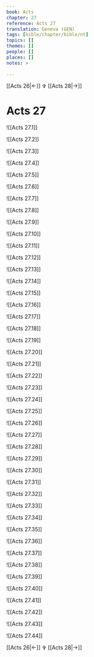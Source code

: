 ```yaml
---
book: Acts
chapter: 27
reference: Acts 27
translation: Geneva (GEN)
tags: [bible/chapter/bible/nt]
topics: []
themes: []
people: []
places: []
notes: >
  
---
```


[[Acts 26|<-]] ✞ [[Acts 28|->]]

# Acts 27

![[Acts 27.1]]

![[Acts 27.2]]

![[Acts 27.3]]

![[Acts 27.4]]

![[Acts 27.5]]

![[Acts 27.6]]

![[Acts 27.7]]

![[Acts 27.8]]

![[Acts 27.9]]

![[Acts 27.10]]

![[Acts 27.11]]

![[Acts 27.12]]

![[Acts 27.13]]

![[Acts 27.14]]

![[Acts 27.15]]

![[Acts 27.16]]

![[Acts 27.17]]

![[Acts 27.18]]

![[Acts 27.19]]

![[Acts 27.20]]

![[Acts 27.21]]

![[Acts 27.22]]

![[Acts 27.23]]

![[Acts 27.24]]

![[Acts 27.25]]

![[Acts 27.26]]

![[Acts 27.27]]

![[Acts 27.28]]

![[Acts 27.29]]

![[Acts 27.30]]

![[Acts 27.31]]

![[Acts 27.32]]

![[Acts 27.33]]

![[Acts 27.34]]

![[Acts 27.35]]

![[Acts 27.36]]

![[Acts 27.37]]

![[Acts 27.38]]

![[Acts 27.39]]

![[Acts 27.40]]

![[Acts 27.41]]

![[Acts 27.42]]

![[Acts 27.43]]

![[Acts 27.44]]

[[Acts 26|<-]] ✞ [[Acts 28|->]]
